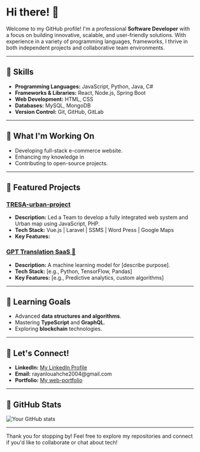 <h1>Hi there! 👋</h1>

<p>Welcome to my GitHub profile! I'm a professional <strong>Software Developer</strong> with a focus on building innovative, scalable, and user-friendly solutions. With experience in a variety of programming languages, frameworks, I thrive in both independent projects and collaborative team environments.</p>

<hr />

<h2>🔧 <strong>Skills</strong></h2>

<ul>
<li><strong>Programming Languages:</strong> JavaScript, Python, Java, C#</li>
<li><strong>Frameworks &amp; Libraries:</strong> React, Node.js, Spring Boot</li>
<li><strong>Web Development:</strong> HTML, CSS</li>
<li><strong>Databases:</strong> MySQL, MongoDB</li>
<li><strong>Version Control:</strong> Git, GitHub, GitLab</li>
</ul>

<hr />

<h2>🚀 <strong>What I'm Working On</strong></h2>

<ul>
<li>Developing full-stack e-commerce website.</li>
<li>Enhancing my knowledge in </li>
<li>Contributing to open-source projects.</li>
</ul>

<hr />

<h2>📂 <strong>Featured Projects</strong></h2>

<h3><a href="https://github.com/RyanL2004/tresa-urban-project">TRESA-urban-project</a></h3>

<ul>
<li><strong>Description:</strong> Led a Team to develop a fully integrated web system and Urban map using JavaScript, PHP.</li>
<li><strong>Tech Stack:</strong> Vue.js | Laravel | SSMS | Word Press | Google Maps </li>
<li><strong>Key Features:</strong></li>
</ul>

<h3><a href="https://github.com/RyanL2004/AI-Translation-SaaS">GPT Translation SaaS 🤖</a></h3>

<ul>
<li><strong>Description:</strong> A machine learning model for [describe purpose].</li>
<li><strong>Tech Stack:</strong> [e.g., Python, TensorFlow, Pandas]</li>
<li><strong>Key Features:</strong> [e.g., Predictive analytics, custom algorithms]</li>
</ul>

<hr />

<h2>🌱 <strong>Learning Goals</strong></h2>

<ul>
<li>Advanced <strong>data structures and algorithms</strong>.</li>
<li>Mastering <strong>TypeScript</strong> and <strong>GraphQL</strong>.</li>
<li>Exploring <strong>blockchain</strong> technologies.</li>
</ul>

<hr />

<h2>💬 <strong>Let's Connect!</strong></h2>

<ul>
<li><strong>LinkedIn:</strong> <a href="https://www.linkedin.com/in/rayan-louahche/">My LinkedIn Profile</a></li>
<li><strong>Email:</strong> rayanlouahche2004@gmail.com</li>
<li><strong>Portfolio:</strong> <a href="https://main.d3s5w6u882p2nt.amplifyapp.com">My web-portfolio</a></li>
</ul>

<hr />

<h2>🌟 <strong>GitHub Stats</strong></h2>

<p><img src="https://github-stats.com/RyanL2004" alt="Your GitHub stats" /></p>

<hr />

<p>Thank you for stopping by! Feel free to explore my repositories and connect if you'd like to collaborate or chat about tech!</p>
